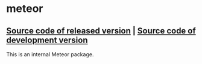 # meteor
[Source code of released version](https://github.com/meteor/meteor/tree/master/packages/meteor) | [Source code of development version](https://github.com/meteor/meteor/tree/master/packages/meteor)
---

This is an internal Meteor package.